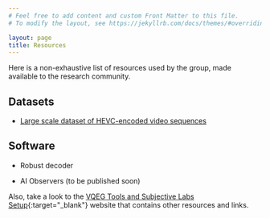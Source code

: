 ```yaml
---
# Feel free to add content and custom Front Matter to this file.
# To modify the layout, see https://jekyllrb.com/docs/themes/#overriding-theme-defaults

layout: page
title: Resources
---
```


Here is a non-exhaustive list of resources used by the group, made available to the research community.

## Datasets

* [Large scale dataset of HEVC-encoded video sequences](large_scale_dataset_HEVC)

## Software

* Robust decoder 

* AI Observers (to be published soon)

Also, take a look to the [VQEG Tools and Subjective Labs Setup](https://vqeg.github.io/software-tools/){:target="_blank"} website that contains other resources and links.
